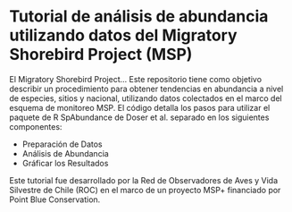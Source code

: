 # Tutorial de análisis de abundancia utilizando datos del Migratory Shorebird Project (MSP)

El Migratory Shorebird Project...
Este repositorio tiene como objetivo describir un procedimiento para obtener tendencias en abundancia a nivel de especies, sitios y nacional, utilizando datos colectados en el marco del esquema de monitoreo MSP. 
El código detalla los pasos para utilizar el paquete de R SpAbundance de Doser et al. separado en los siguientes componentes:
- Preparación de Datos
- Análisis de Abundancia
- Gráficar los Resultados

Este tutorial fue desarrollado por la Red de Observadores de Aves y Vida Silvestre de Chile (ROC) en el marco de un proyecto MSP+ financiado por Point Blue Conservation.
